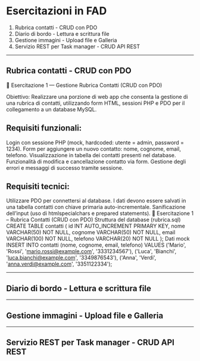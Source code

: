 # Esercitazioni in FAD

1. Rubrica contatti - CRUD con PDO
2. Diario di bordo - Lettura e scrittura file
3. Gestione immagini - Upload file e Galleria
4. Servizio REST per Task manager - CRUD API REST

---

## Rubrica contatti - CRUD con PDO

🧪 Esercitazione 1 — Gestione Rubrica Contatti (CRUD con PDO)

Obiettivo: Realizzare una porzione di web app che consenta la gestione di una rubrica di contatti, utilizzando form HTML, sessioni PHP e PDO per il collegamento a un database MySQL.

## Requisiti funzionali:

Login con sessione PHP (mock, hardcoded: utente = admin, password = 1234).
Form per aggiungere un nuovo contatto: nome, cognome, email, telefono.
Visualizzazione in tabella dei contatti presenti nel database.
Funzionalità di modifica e cancellazione contatto via form.
Gestione degli errori e messaggi di successo tramite sessione.

## Requisiti tecnici:

Utilizzare PDO per connettersi al database.
I dati devono essere salvati in una tabella contatti con chiave primaria auto-incrementale.
Sanificazione dell’input (uso di htmlspecialchars e prepared statements).
🧪 Esercitazione 1 – Rubrica Contatti (CRUD con PDO)
Struttura del database (rubrica.sql)
CREATE TABLE contatti (
    id INT AUTO_INCREMENT PRIMARY KEY,
    nome VARCHAR(50) NOT NULL,
    cognome VARCHAR(50) NOT NULL,
    email VARCHAR(100) NOT NULL,
    telefono VARCHAR(20) NOT NULL
);
Dati mock
INSERT INTO contatti (nome, cognome, email, telefono) VALUES
('Mario', 'Rossi', 'mario.rossi@example.com', '3331234567'),
('Luca', 'Bianchi', 'luca.bianchi@example.com', '3349876543'),
('Anna', 'Verdi', 'anna.verdi@example.com', '3351122334');

---

## Diario di bordo - Lettura e scrittura file

---

## Gestione immagini - Upload file e Galleria

---

## Servizio REST per Task manager - CRUD API REST